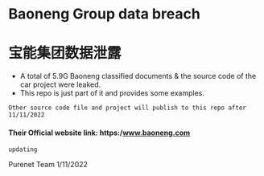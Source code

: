 
# Baoneng Group data breach
# 宝能集团数据泄露

- A total of 5.9G Baoneng classified documents & the source code of the car project were leaked.
- This repo is just part of it and provides some examples.

`
Other source code file and project will publish to this repo after 11/11/2022
`

#### Their Official website link: https:/www.baoneng.com

`updating`


Purenet Team
1/11/2022
